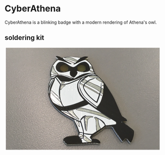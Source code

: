 # CyberAthena
CyberAthena is a blinking badge with a modern rendering of Athena's owl.

## soldering kit

![CyberAthena](https://github.com/ndGarage/CyberAthena/blob/main/CA2020cyberAthena01s.png "CyberAthena Silver")
